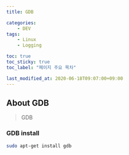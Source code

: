 ```yaml
---
title: GDB

categories:
    - DEV
tags:
    - Linux
    - Logging

toc: true
toc_sticky: true
toc_label: "페이지 주요 목차"

last_modified_at: 2020-06-18T09:07:00+09:00
---
```


## About GDB ##

> GDB

### GDB install ###

```bash
sudo apt-get install gdb
```
